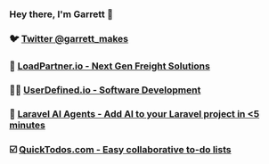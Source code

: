 ### Hey there, I'm Garrett 👋

### 🐦 [Twitter @garrett_makes](twitter.com/garrett_makes) 

### 🤠 [LoadPartner.io - Next Gen Freight Solutions](https://loadpartner.io)

### 🧑‍💻 [UserDefined.io - Software Development](https://userdefined.io)

### 🤖 [Laravel AI Agents - Add AI to your Laravel project in <5 minutes](https://github.com/adrenallen/ai-agents-laravel)

### ☑️ [QuickTodos.com - Easy collaborative to-do lists](https://quicktodos.com)



<!--
**adrenallen/adrenallen** is a ✨ _special_ ✨ repository because its `README.md` (this file) appears on your GitHub profile.

Here are some ideas to get you started:

- 🔭 I’m currently working on ...
- 🌱 I’m currently learning ...
- 👯 I’m looking to collaborate on ...
- 🤔 I’m looking for help with ...
- 💬 Ask me about ...
- 📫 How to reach me: ...
- 😄 Pronouns: ...
- ⚡ Fun fact: ...
-->
